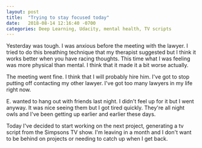 ```yaml
---
layout: post
title:  "Trying to stay focused today"
date:   2018-08-14 12:16:40 -0700
categories: Deep Learning, Udacity, mental health, TV scripts
---
```

Yesterday was tough. I was anxious before the meeting with the lawyer. I tried to do this breathing technique that my therapist suggested but I think it works better when you have racing thoughts. This time what I was feeling was more physical than mental. I think that it made it a bit worse actually.

The meeting went fine. I think that I will probably hire him. I've got to stop putting off contacting my other lawyer. I've got too many lawyers in my life right now. 

E. wanted to hang out with friends last night. I didn't feel up for it but I went anyway. It was nice seeing them but I got tired quickly. They're all night owls and I've been getting up earlier and earlier these days.

Today I've decided to start working on the next project, generating a tv script from the Simpsons TV show. I'm leaving in a month and I don't want to be behind on projects or needing to catch up when I get back.